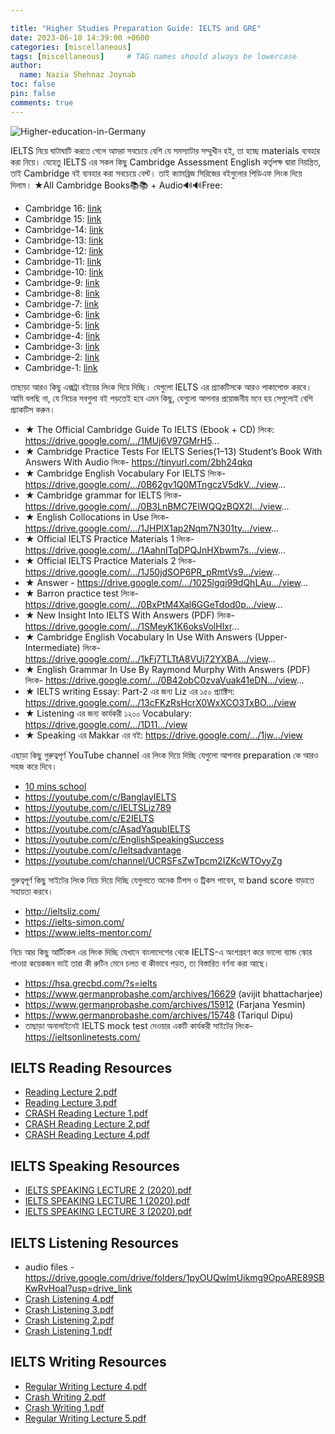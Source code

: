 ```yaml
---

title: "Higher Studies Preparation Guide: IELTS and GRE"
date: 2023-06-10 14:39:00 +0600
categories: [miscellaneous]
tags: [miscellaneous]     # TAG names should always be lowercase
author:
  name: Nazia Shehnaz Joynab
toc: false
pin: false
comments: true
---
```


![Higher-education-in-Germany](https://github.com/Geek-a-Byte/geek-a-byte.github.io/assets/59027621/71aba61f-d7f0-42f0-be9d-0e0a37eaf59e)

IELTS নিয়ে ঘাটাঘাটি করতে গেলে আমরা সবচেয়ে বেশি যে সমস্যাটার সম্মুখীন হই, তা হচ্ছে materials ব্যবহার করা নিয়ে। যেহেতু IELTS এর সকল কিছু Cambridge Assessment English কর্তৃপক্ষ দ্বারা নিয়ন্ত্রিত, তাই Cambridge বই ব্যবহার করা সবচেয়ে বেস্ট। তাই ক্যামব্রিজ সিরিজের বইগুলোর পিডিএফ লিংক দিয়ে দিলাম।
★All Cambridge Books📚📚 + Audio🔊🔊Free:
- Cambridge 16: [link](https://tinyurl.com/2ayabgag)
- Cambridge 15: [link](https://tinyurl.com/22z8b9qw)
- Cambridge-14: [link](https://tinyurl.com/2aljp3hb)
- Cambridge-13: [link](https://tinyurl.com/29ep6kp7)
- Cambridge-12: [link](https://tinyurl.com/29zadzgm)
- Cambridge-11: [link](https://tinyurl.com/28o6k88x)
- Cambridge-10: [link](https://tinyurl.com/27nbt75o)
- Cambridge-9: [link](https://tinyurl.com/27q78wj7)
- Cambridge-8: [link](https://tinyurl.com/24fu7kr3)
- Cambridge-7: [link](https://tinyurl.com/236m6jjv)
- Cambridge-6: [link](https://tinyurl.com/23mynszb)
- Cambridge-5: [link](https://tinyurl.com/2y34o7pa)
- Cambridge-4: [link](https://tinyurl.com/2y8ywe6c)
- Cambridge-3: [link](https://tinyurl.com/23efys58)
- Cambridge-2: [link](https://tinyurl.com/2dndz25x)
- Cambridge-1: [link](https://tinyurl.com/29pfdd3s)

তাছাড়া আরও কিছু এক্সট্রা বইয়ের লিংক দিয়ে দিচ্ছি। যেগুলো IELTS এর প্র্যাকটিসকে আরও পাকাপোক্ত করবে। আমি বলছি না, যে নিচের সবগুলা বই পড়তেই হবে এমন কিছু, যেগুলো আপনার প্রয়োজনীয় মনে হয় সেগুলোই বেশি প্র্যাকটিস করুন।

- ★ The Official Cambridge Guide To IELTS (Ebook + CD) লিংক: https://drive.google.com/.../1MUj6V97GMrH5...
- ★ Cambridge Practice Tests For IELTS Series(1–13) Student’s Book With Answers With Audio লিংক- https://tinyurl.com/2bh24qkq
- ★ Cambridge English Vocabulary For IELTS লিংক- https://drive.google.com/.../0B62gv1Q0MTngczV5dkV.../view...
- ★ Cambridge grammar for IELTS লিংক- https://drive.google.com/.../0B3LnBMC7ElWQQzBQX2l.../view...
- ★ English Collocations in Use লিংক- https://drive.google.com/.../1JHPlX1ap2Nqm7N301ty.../view...
- ★ Official IELTS Practice Materials 1 লিংক- https://drive.google.com/.../1AahnITqDPQJnHXbwm7s.../view...
- ★ Official IELTS Practice Materials 2 লিংক- https://drive.google.com/.../1J50jdSOP6PR_pRmtVs9.../view...
- ★ Answer - https://drive.google.com/.../1025lgqi99dQhLAu.../view...
- ★ Barron practice test লিংক- https://drive.google.com/.../0BxPtM4Xal6GGeTdod0p.../view...
- ★ New Insight Into IELTS With Answers (PDF) লিংক- https://drive.google.com/.../1SMeyK1K6oksVolHlxr...
- ★ Cambridge English Vocabulary In Use With Answers (Upper-Intermediate) লিংক- https://drive.google.com/.../1kFj7TLTtA8VUj72YXBA.../view...
- ★ English Grammar In Use By Raymond Murphy With Answers (PDF) লিংক- https://drive.google.com/.../0B42obC0zvaVuak41eDN.../view...
- ★ IELTS writing Essay: Part-2 এর জন্য Liz এর ১৫০ প্র‍্যাক্টিস: https://drive.google.com/.../13cFKzRsHcrX0WxXCO3TxBO.../view
- ★ Listening এর জন্য কার্যকরী ১২০০ Vocabulary: https://drive.google.com/.../1D11.../view
- ★ Speaking এর Makkar এর বই: https://drive.google.com/.../1jw.../view

এছাড়া কিছু গুরুত্বপূর্ণ YouTube channel এর লিংক দিয়ে দিচ্ছি যেগুলো আপনার preparation কে আরও সহজ করে দিবে।
- [10 mins school](https://tinyurl.com/23szwckp)
- https://youtube.com/c/BanglayIELTS
- https://youtube.com/c/IELTSLiz789
- https://youtube.com/c/E2IELTS
- https://youtube.com/c/AsadYaqubIELTS
- https://youtube.com/c/EnglishSpeakingSuccess
- https://youtube.com/c/Ieltsadvantage
- https://youtube.com/channel/UCRSFsZwTpcm2IZKcWTOyyZg

গুরুত্বপূর্ণ কিছু সাইটের লিংক নিচে দিয়ে দিচ্ছি যেগুলাতে অনেক টিপস ও  ট্রিকস পাবেন, যা band score বাড়াতে  সহায়তা করবে।
- http://ieltsliz.com/
- https://ielts-simon.com/
- https://www.ielts-mentor.com/

নিচে আর কিছু আর্টিকেল এর লিংক দিচ্ছি যেখানে বাংলাদেশের থেকে IELTS-এ অংশগ্রহণ করে ভালো ব্যান্ড স্কোর পাওয়া কয়েকজন ভাই তারা কী রুটিন মেনে চলত বা কীভাবে পড়ত, তা বিস্তারিত বর্ণনা করা আছে। 
- https://hsa.grecbd.com/?s=ielts
- https://www.germanprobashe.com/archives/16629 (avijit bhattacharjee)
- https://www.germanprobashe.com/archives/15912 (Farjana Yesmin)
- https://www.germanprobashe.com/archives/15748 (Tariqul Dipu)
- তাছাড়া অনালাইনেই IELTS mock test দেওয়ার একটি কার্যকরী সাইটের লিংক- https://ieltsonlinetests.com/

## IELTS Reading Resources
- [Reading Lecture 2.pdf](https://github.com/Geek-a-Byte/geek-a-byte.github.io/files/11712180/Reading.Lecture.2.pdf)
- [Reading Lecture 3.pdf](https://github.com/Geek-a-Byte/geek-a-byte.github.io/files/11712184/Reading.Lecture.3.pdf)
- [CRASH Reading Lecture 1.pdf](https://github.com/Geek-a-Byte/geek-a-byte.github.io/files/11712181/CRASH.Reading.Lecture.1.pdf)
- [CRASH Reading Lecture 2.pdf](https://github.com/Geek-a-Byte/geek-a-byte.github.io/files/11712183/CRASH.Reading.Lecture.2.pdf)
- [CRASH Reading Lecture 4.pdf](https://github.com/Geek-a-Byte/geek-a-byte.github.io/files/11712182/CRASH.Reading.Lecture.4.pdf)

## IELTS Speaking Resources
- [IELTS SPEAKING LECTURE 2 (2020).pdf](https://github.com/Geek-a-Byte/geek-a-byte.github.io/files/11712206/IELTS.SPEAKING.LECTURE.2.2020.pdf)
- [IELTS SPEAKING LECTURE 1 (2020).pdf](https://github.com/Geek-a-Byte/geek-a-byte.github.io/files/11712207/IELTS.SPEAKING.LECTURE.1.2020.pdf)
- [IELTS SPEAKING LECTURE 3 (2020).pdf](https://github.com/Geek-a-Byte/geek-a-byte.github.io/files/11712208/IELTS.SPEAKING.LECTURE.3.2020.pdf)

## IELTS Listening Resources
- audio files - https://drive.google.com/drive/folders/1pyOUQwlmUikmg9OpoARE89SBKwRvHoaI?usp=drive_link
- [Crash Listening 4.pdf](https://github.com/Geek-a-Byte/geek-a-byte.github.io/files/11712212/Crash.Listening.4.pdf)
- [Crash Listening 3.pdf](https://github.com/Geek-a-Byte/geek-a-byte.github.io/files/11712213/Crash.Listening.3.pdf)
- [Crash Listening 2.pdf](https://github.com/Geek-a-Byte/geek-a-byte.github.io/files/11712214/Crash.Listening.2.pdf)
- [Crash Listening 1.pdf](https://github.com/Geek-a-Byte/geek-a-byte.github.io/files/11712215/Crash.Listening.1.pdf)

## IELTS Writing Resources
- [Regular Writing Lecture 4.pdf](https://github.com/Geek-a-Byte/geek-a-byte.github.io/files/11712222/Regular.Writing.Lecture.4.pdf)
- [Crash Writing 2.pdf](https://github.com/Geek-a-Byte/geek-a-byte.github.io/files/11712223/Crash.Writing.2.pdf)
- [Crash Writing 1.pdf](https://github.com/Geek-a-Byte/geek-a-byte.github.io/files/11712224/Crash.Writing.1.pdf)
- [Regular Writing Lecture 5.pdf](https://github.com/Geek-a-Byte/geek-a-byte.github.io/files/11712225/Regular.Writing.Lecture.5.pdf)


